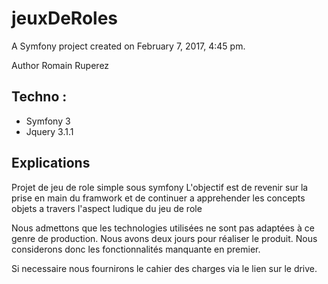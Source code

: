 jeuxDeRoles
===========

A Symfony project created on February 7, 2017, 4:45 pm.

Author Romain Ruperez
## Techno :
* Symfony 3
* Jquery 3.1.1

## Explications
Projet de jeu de role simple sous symfony
L'objectif est de revenir sur la prise en main du framwork
et de continuer a apprehender les concepts objets a travers l'aspect ludique du jeu de role

Nous admettons que les technologies utilisées ne sont pas adaptées à ce genre de production.
Nous avons deux jours pour réaliser le produit. Nous considerons donc les fonctionnalités manquante en premier.

Si necessaire nous fournirons le cahier des charges via le lien sur le drive.
